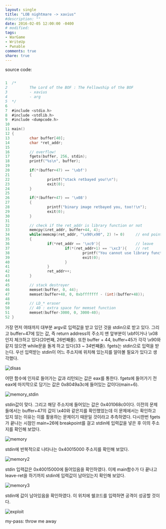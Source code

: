 ```yaml
---
layout: single
title: "LOB nightmare -> xavius"
#description: ""
date: 2016-02-05 12:00:00 -0400
# modified: 
tags: 
- WarGame
- WriteUp
- Pwnable
comments: true
share: true
---
```


source code:

```c

1  /*
2          The Lord of the BOF : The Fellowship of the BOF
3          - xavius
4          - arg
5  */
6  
7  #include <stdio.h>
8  #include <stdlib.h>
9  #include <dumpcode.h>
10 
11 main()
12 {
13         char buffer[40];
14         char *ret_addr;
15 
16         // overflow!
17         fgets(buffer, 256, stdin);
18         printf("%s\n", buffer);
19 
20         if(*(buffer+47) == '\xbf')
21         {
22                 printf("stack retbayed you!\n");
23                 exit(0);
24         }
25 
26         if(*(buffer+47) == '\x08')
27         {
28                 printf("binary image retbayed you, too!!\n");
29                 exit(0);
30         }
31 
32         // check if the ret_addr is library function or not
33         memcpy(&ret_addr, buffer+44, 4);
34         while(memcmp(ret_addr, "\x90\x90", 2) != 0)     // end point of function
35         {
36                 if(*ret_addr == '\xc9'){                // leave
37                         if(*(ret_addr+1) == '\xc3'){    // ret
38                                 printf("You cannot use library function!\n");
39                                 exit(0);
40                         }
41                 }
42                 ret_addr++;
43         }
44 
45         // stack destroyer
46         memset(buffer, 0, 44);
47         memset(buffer+48, 0, 0xbfffffff - (int)(buffer+48));
48 
49         // LD_* eraser
50         // 40 : extra space for memset function
51         memset(buffer-3000, 0, 3000-40);
52 }

```

가장 먼저 여태까지 대부분 argv로 입력값을 받고 있던 것을 stdin으로 받고 있다.
그리고 buffer+47에 있는 값, 즉 return address의 주소지 맨 앞부분이 \xbf이거나 \x08인지 체크하고 있다(20번째, 26번째줄).
또한 buffer + 44, buffer+45가 각각 \x90와 같지 않으면 while문을 돌게 하고 있다(33 ~ 34번째줄).
fgets는 stdin으로 입력을 받는다. 우선 입력받는 stdin이 어느 주소지에 위치해 있는지를 알아볼 필요가 있다고 생각했다.

![disas]({{site.url}}{{site.baseurl}}/assets/images/2016-02-05-LOB-19/0.png)

어떤 함수에 인자로 들어가는 값과 리턴되는 값은 eax를 통한다. fgets에 들어가기 전 eax에 마지막으로 담기는 값은 0x8049a3c에 들어있는 값이다(main+6).

![memory_stdin]({{site.url}}{{site.baseurl}}/assets/images/2016-02-05-LOB-19/1.png)

stdin값이 맞다. 그리고 해당 주소지에 들어있는 값은 0x401068c0이다. 이전의 문제들에서는 buffer+47의 값이 \x40와 같은지를 확인했었는데 이 문제에서는 확인하고 있지 않는 이유는 이를 활용하는 문제이기 때문일 것이라고 추측하였다. 다시한번 fgets가 끝나는 시점인 main+26에 breakpoint를 걸고 stdin에 입력값을 넣은 후 이의 주소지를 확인해 보았다.

![memory]({{site.url}}{{site.baseurl}}/assets/images/2016-02-05-LOB-19/2.png)

stdin에 반복적으로 나타나는 0x40015000 주소지를 확인해 보았다.

![memory2]({{site.url}}{{site.baseurl}}/assets/images/2016-02-05-LOB-19/3.png)

stdin 입력값은 0x40015000에 들어있음을 확인하였다. 이제 main함수가 다 끝나고 leave-ret을 하기까지 stdin에 입력값이 남아있는지 확인해 보았다.

![memory3]({{site.url}}{{site.baseurl}}/assets/images/2016-02-05-LOB-19/4.png)

stdin에 값이 남아있음을 확인하였다. 이 위치에 쉘코드를 입력하면 공격이 성공할 것이다.

![exploit]({{site.url}}{{site.baseurl}}/assets/images/2016-02-05-LOB-19/5.png)


my-pass: throw me away
